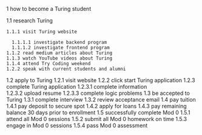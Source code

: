 1 how to become a Turing student

  1.1 research Turing

    1.1.1 visit Turing website
    
      1.1.1.1 investigate backend program
      1.1.1.2 investigate frontend program
    1.1.2 read medium articles about Turing
    1.1.3 watch YouTube videos about Turing
    1.1.4 attend Try Coding weekend
    1.2.2 speak with current students and alumni
  1.2 apply to Turing
    1.2.1 visit website
    1.2.2 click start Turing application
    1.2.3 complete Turing application
      1.2.3.1 complete information  
      1.2.3.2 upload resume
      1.2.3.3 complete logic problems
  1.3 be accepted to Turing
    1.3.1 complete interview
    1.3.2 review acceptance email
  1.4 pay tuition
    1.4.1 pay deposit to secure spot
    1.4.2 apply for loans
    1.4.3 pay remaining balance 30 days prior to enrollment
  1.5 successfully complete Mod 0
    1.5.1 attend all Mod 0 sessions
    1.5.2 submit all Mod 0 homework on time
    1.5.3 engage in Mod 0 sessions
    1.5.4 pass Mod 0 assessment
